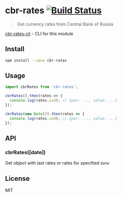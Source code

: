 # cbr-rates [![Build Status][travis-image]][travis-url]

> Get currency rates from Central Bank of Russia

[cbr-rates-cli][cbr-rates-cli] - CLI for this module

## Install

```sh
npm install --save cbr-rates
```

## Usage

```js
import cbrRates from 'cbr-rates';

cbrRates().then(rates => {
  console.log(rates.usd); // {par: ..., value: ...}
});

cbrRates(new Date()).then(rates => {
  console.log(rates.usd); // {par: ..., value: ...}
});
```

## API

### cbrRates([date])

Get object with last rates or rates for specified `date`

## License

MIT

[travis-url]: https://travis-ci.org/andrepolischuk/cbr-rates
[travis-image]: https://travis-ci.org/andrepolischuk/cbr-rates.svg?branch=master

[cbr-rates-cli]: https://github.com/andrepolischuk/cbr-rates-cli
